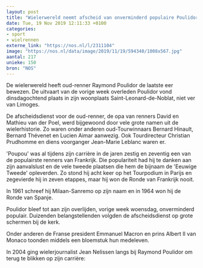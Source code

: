```yaml
---
layout: post
title: "Wielerwereld neemt afscheid van onverminderd populaire Poulidor"
date: Tue, 19 Nov 2019 12:11:33 +0100
categories: 
- sport 
- wielrennen 
externe_link: "https://nos.nl/l/2311104"
image: "https://nos.nl/data/image/2019/11/19/594340/1008x567.jpg"
aantal: 217
unieke: 150
bron: "NOS"
---
```


<p>De wielerwereld heeft oud-renner Raymond Poulidor de laatste eer bewezen. De uitvaart van de vorige week overleden Poulidor vond dinsdagochtend plaats in zijn woonplaats Saint-Leonard-de-Noblat, niet ver van Limoges.</p>
<p>De afscheidsdienst voor de oud-renner, de opa van renners David en Mathieu van der Poel, werd bijgewoond door vele grote namen uit de wielerhistorie. Zo waren onder anderen oud-Tourwinnaars Bernard Hinault, Bernard Thévenet en Lucien Aimar aanwezig. Ook Tourdirecteur Christian Prudhomme en diens voorganger Jean-Marie Leblanc waren er.</p>
<p>'Poupou' was al tijdens zijn carrière in de jaren zestig en zeventig een van de populairste renners van Frankrijk. Die populariteit had hij te danken aan zijn aanvalslust en de vele tweede plaatsen die hem de bijnaam de 'Eeuwige Tweede' opleverden. Zo stond hij acht keer op het Tourpodium in Parijs en zegevierde hij in zeven etappes, maar hij won de Ronde van Frankrijk nooit.</p>
<p>In 1961 schreef hij Milaan-Sanremo op zijn naam en in 1964 won hij de Ronde van Spanje.</p>
<p>Poulidor bleef tot aan zijn overlijden, vorige week woensdag, onverminderd populair. Duizenden belangstellenden volgden de afscheidsdienst op grote schermen bij de kerk.</p>
<p>Onder anderen de Franse president Emmanuel Macron en prins Albert II van Monaco toonden middels een bloemstuk hun medeleven.</p>
<p>In 2004 ging wielerjournalist Jean Nelissen langs bij Raymond Poulidor om terug te blikken op zijn carrière:</p>
